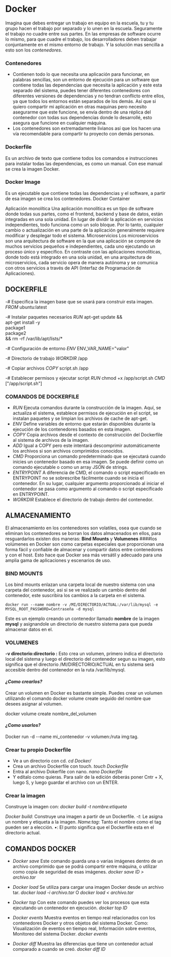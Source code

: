 # Docker

Imagina que debes entregar un trabajo en equipo en la escuela, tu y tu grupo hacen el trabajo por separado y lo unen en la escuela. Seguramente el trabajo no cuadre entre sus partes. En las empresas de software ocurre lo mismo, para que cuadre el trabajo, los desarrolladores deben trabajar conjuntamente en el mismo entorno de trabajo. Y la solución mas sencilla a esto son los *contenedores*.

### Contenedores
- Contienen todo lo que necesita una aplicación para funcionar, en palabras sencillas, son un entorno de ejecución para un software que contiene todas las dependencias que necesita la aplicación y este esta separado del sistema, puedes tener diferentes contenedores con diferentes versiones de dependencias y no tendran conflicto entre ellos, ya que todos los entornos están separados de los demás. Así que si quiero compartir mi aplicación en otras maquinas pero necesito asegurarme que este funcione, se envía dentro de una réplica del contenedor con todas sus dependencias donde lo desarrollé, esto asegura que funcione en cualquier máquina.
- Los contenedores son extremadamente livianos así que los hacen una vía recomendable para compartir tu proyecto con demás personas.

### Dockerfile
Es un archivo de texto que contiene todos los comandos e instrucciones para instalar todas las dependencias, es como un manual. Con ese manual se crea la imagen Docker.

### Docker Image
Es un ejecutable que contiene todas las dependencias y el software, a partir de esa imagen se crea los contenedores.
Docker Container 

Aplicación monolítica
Una aplicación monolítica es un tipo de software donde todas sus partes, como el frontend, backend y base de datos, están integradas en una sola unidad. En lugar de dividir la aplicación en servicios independientes, todo funciona como un solo bloque. Por lo tanto, cualquier cambio o actualización en una parte de la aplicación generalmente requiere modificar y desplegar todo el sistema.
Microservicios
Los microservicios son una arquitectura de software en la que una aplicación se compone de muchos servicios pequeños e independientes, cada uno ejecutando un proceso único y específico. En contraste con las aplicaciones monolíticas, donde todo está integrado en una sola unidad, en una arquitectura de microservicios, cada servicio opera de manera autónoma y se comunica con otros servicios a través de API (Interfaz de Programación de Aplicaciones).

## DOCKERFILE

-# Especifica la imagen base que se usará para construir esta imagen.
*FROM* ubuntu:latest

-# Instalar paquetes necesarios
*RUN* apt-get update && \
    apt-get install -y \
    package1 \
    package2 \
    && rm -rf /var/lib/apt/lists/*

-# Configuración de entorno
*ENV* ENV_VAR_NAME="valor"

-# Directorio de trabajo
*WORKDIR* /app

-# Copiar archivos
*COPY* script.sh /app

-# Establecer permisos y ejecutar script
*RUN* chmod +x /app/script.sh
*CMD* ["/app/script.sh"]


### COMANDOS DE DOCKERFILE

- *RUN* 	Ejecuta comandos durante la construcción de la imagen. Aquí, se actualiza el sistema, establece permisos de ejecución en el script, se instalan paquetes y se limpian los archivos de cache de apt-get.
- *ENV*	Define variables de entorno que estarán disponibles durante la ejecución de los contenedores basados en esta imagen.
- *COPY*	Copia archivos desde el contexto de construcción del Dockerfile al sistema de archivos de la imagen.
- *ADD*	Igual a COPY pero este intentará descomprimir automáticamente los archivos si son archivos comprimidos conocidos.
- *CMD*	Proporciona un comando predeterminado que se ejecutará cuando inicies un contenedor basado en esa imagen. Se puede definir como un comando ejecutable o como un array JSON de strings.
- *ENTRYPOINT* A diferencia de CMD, el comando o script especificado en ENTRYPOINT no se sobrescribe fácilmente cuando se inicia el contenedor. En su lugar, cualquier argumento proporcionado al iniciar el contenedor se pasa como argumento al comando o script especificado en ENTRYPOINT.
- *WORKDIR*	Establece el directorio de trabajo dentro del contenedor.












## ALMACENAMIENTO
El almacenamiento en los contenedores son volatiles, osea que cuando se eliminan los contenedores se borran los datos almacenados en ellos, para resguardarlos existen dos maneras: **Bind Mounts** y **Volumenes** 
####los volúmenes en Docker son como carpetas especiales que proporcionan una forma fácil y confiable de almacenar y compartir datos entre contenedores y con el host. Esto hace que Docker sea más versátil y adecuado para una amplia gama de aplicaciones y escenarios de uso.

### BIND MOUNTS
Los bind mounts enlazan una carpeta local de nuestro sistema con una carpeta del contenedor, asi si se ve realizado un cambio dentro del contenedor, este suscribira los cambios a la carpeta en el sistema.

    docker run --name nombre -v /MI/DIRECTORIO/ACTUAL:/var/lib/mysql -e MYSQL_ROOT_PASSWORD=Contraseña -d mysql

Este es un ejemplo creando  un contenedor llamado **nombre** de la imagen **mysql** y asignandole un directorio de nuestro sistema para que pueda almacenar datos en el.


### VOLUMENES



**-v directorio:directorio :** Esto crea un volumen, primero indica el directorio local del sistema y luego el directorio del contenedor segun su imagen, esto significa que el directorio /MI/DIRECTORIO/ACTUAL en tu sistema será accesible dentro del contenedor en la ruta /var/lib/mysql.


#### *¿Como crearlos?*
Crear un volumen en Docker es bastante simple. Puedes crear un volumen utilizando el comando docker volume create seguido del nombre que desees asignar al volumen.

docker volume create nombre_del_volumen

#### *¿Como usarlos?*

Docker run -d --name mi_contenedor -v volumen:/ruta img:tag.














### Crear tu propio Dockerfile
- Ve a un directorio con cd. *cd Docker/*
- Crea un archivo Dockerfile con touch. *touch Dockerfile*
- Entra al archivo Dokerfile con nano. *nano Dockerfile*
- Y edítalo como quieras.
Para salir de la edición deberás poner Cntr + X, luego S, y luego guardar el archivo con un ENTER.

### Crear la imagen
Construye la imagen con:
*docker build -t nombre:etiqueta*

*Docker build*:	Construye una imagen a partir de un Dockerfile.
          *-t*:	Le asigna un nombre y etiqueta a la imagen.
    *Name:tag*:	Tanto el nombre como el tag pueden ser a elección.
           *•*:	El punto significa que el Dockerfile esta en el directorio actual.







## COMANDOS DOCKER

- *Docker save*
    Este comando guarda una o varias imágenes dentro de un archivo comprimido que se podrá compartir entre máquina, o utilizar como copia de seguridad de esas imágenes.
    *docker save ID > archivo.tar*

- *Docker load*
    Se utiliza para cargar una imagen Docker desde un archivo tar.
    *docker load -i archivo.tar*      O       *docker load < archivo.tar*

- *Docker top*
    Con este comando puedes ver los procesos que esta ejecutando un contenedor en ejecución.
    *docker top  ID*

- *Docker events*
    Muestra eventos en tiempo real relacionados con los contenedores Docker y otros objetos del sistema Docker. Como: Visualización de eventos en tiempo real, Información sobre eventos, Monitoreo del sistema Docker.
    *docker events*

- *Docker diff*
    Muestra las diferencias que tiene un contenedor actual comparado a cuando se creó.
    *docker diff  ID*



